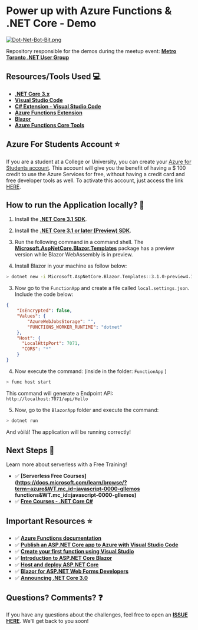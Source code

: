 # Power up with Azure Functions & .NET Core - Demo

[![Dot-Net-Bot-Bit.png](https://i.postimg.cc/fTw454HR/Dot-Net-Bot-Bit.png)](https://postimg.cc/t7mmCcQK)

Repository responsible for the demos during the meetup event: **[Metro Toronto .NET User Group](https://aka.ms/AA6xcx9)**

## Resources/Tools Used 💻

- **[.NET Core 3.x](https://dotnet.microsoft.com/download?WT.mc_id=javascript-0000-gllemos)**
- **[Visual Studio Code](https://code.visualstudio.com/?WT.mc_id=javascript-0000-gllemos)**
- **[C# Extension - Visual Studio Code](https://marketplace.visualstudio.com/items?itemName=ms-vscode.csharp&WT.mc_id=javascript-0000-gllemos)**
- **[Azure Functions Extension](https://marketplace.visualstudio.com/items?itemName=ms-azuretools.vscode-azurefunctions&WT.mc_id=javascript-0000-gllemos)**
- **[Blazor](https://dotnet.microsoft.com/apps/aspnet/web-apps/blazor?WT.mc_id=javascript-0000-gllemos)**
- **[Azure Functions Core Tools](https://docs.microsoft.com/azure/azure-functions/functions-run-local?WT.mc_id=javascript-0000-gllemos)**

## Azure For Students Account ⭐️

If you are a student at a College or University, you can create your [Azure for Students account](https://azure.microsoft.com/free/students/?WT.mc_id=javascript-0000-gllemos). This account will give you the benefit of having a $ 100 credit to use the Azure Services for free, without having a credit card and free developer tools as well. To activate this account, just access the link [HERE](https://azure.microsoft.com/free/students/?WT.mc_id=javascript-0000-gllemos).

## How to run the Application locally? 🚀

1. Install the **[.NET Core 3.1 SDK](https://dotnet.microsoft.com/download/dotnet-core/3.1?WT.mc_id=javascript-0000-gllemos)**.

2. Install the **[.NET Core 3.1 or later (Preview) SDK](https://dotnet.microsoft.com/download?WT.mc_id=javascript-0000-gllemos)**.

3. Run the following command in a command shell. The **[Microsoft.AspNetCore.Blazor.Templates](https://www.nuget.org/packages/Microsoft.AspNetCore.Blazor.Templates/)** package has a preview version while Blazor WebAssembly is in preview.

4. Install Blazor in your machine as follow below: 

```bash
> dotnet new -i Microsoft.AspNetCore.Blazor.Templates::3.1.0-preview4.19579.2
```

3. Now go to the `FunctionApp` and create a file called `local.settings.json`. Include the code below:

```json
{
    "IsEncrypted": false,
    "Values": {
        "AzureWebJobsStorage": "",
        "FUNCTIONS_WORKER_RUNTIME": "dotnet"
    },
    "Host": {
      "LocalHttpPort": 7071,
      "CORS": "*"
    }
}
```

4. Now execute the command: (inside in the folder: `FunctionApp` )

```bash
> func host start
```

This command will generate a Endpoint API: `http://localhost:7071/api/Hello`

5. Now, go to the `BlazorApp` folder and execute the command:

```bash
> dotnet run
```

And vòilá! The application will be running correctly!

## Next Steps 🏃

Learn more about serverless with a Free Training!

- ✅ **[Serverless Free Courses](https://docs.microsoft.com/learn/browse/?term=azure&WT.mc_id=javascript-0000-gllemos functions&WT.mc_id=javascript-0000-gllemos)**
- ✅ **[Free Courses - .NET Core C# ](https://docs.microsoft.com/learn/browse/?products=dotnet&WT.mc_id=javascript-0000-gllemos)**

## Important Resources ⭐️

-   ✅ **[Azure Functions documentation](https://docs.microsoft.com/azure/azure-functions/?WT.mc_id=javascript-0000-gllemos)**
-   ✅ **[Publish an ASP.NET Core app to Azure with Visual Studio Code](https://docs.microsoft.com/aspnet/core/tutorials/publish-to-azure-webapp-using-vscode?view=aspnetcore-3.1&viewFallbackFrom=aspnetcore-3.0&WT.mc_id=javascript-0000-gllemos)**
-   ✅ **[Create your first function using Visual Studio](https://docs.microsoft.com/azure/azure-functions/functions-create-your-first-function-visual-studio?WT.mc_id=javascript-0000-gllemos)**
-   ✅ **[Introduction to ASP.NET Core Blazor](https://docs.microsoft.com/aspnet/core/blazor/?view=aspnetcore-3.1&WT.mc_id=javascript-0000-gllemos)**
-   ✅ **[Host and deploy ASP.NET Core](https://docs.microsoft.com/aspnet/core/host-and-deploy/?view=aspnetcore-3.0&WT.mc_id=javascript-0000-gllemos)**
-   ✅ **[Blazor for ASP.NET Web Forms Developers](https://docs.microsoft.com/dotnet/architecture/blazor-for-web-forms-developers/?WT.mc_id=javascript-0000-gllemos)**
-   ✅ **[Announcing .NET Core 3.0](https://devblogs.microsoft.com/dotnet/announcing-net-core-3-0/?WT.mc_id=javascript-0000-gllemos)**

## Questions? Comments? ❓

If you have any questions about the challenges, feel free to open an **[ISSUE HERE](https://github.com/glaucia86/dotnet-toronto-meetup/issues)**. We'll get back to you soon!
